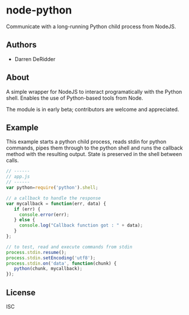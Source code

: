 node-python
===========

Communicate with a long-running Python child process from NodeJS.

Authors
-------
* Darren DeRidder

About
-----
A simple wrapper for NodeJS to interact programatically with the Python shell. Enables the use of Python-based tools from Node.

The module is in early beta; contributors are welcome and appreciated.

Example
-------
This example starts a python child process, reads stdin for python commands, pipes them through to the python shell and runs the callback method with the resulting output. State is preserved in the shell between calls.

```javascript
// ------
// app.js
// ------
var python=require('python').shell;

// a callback to handle the response
var mycallback = function(err, data) {
   if (err) {
     console.error(err);
   } else {
     console.log("Callback function got : " + data);
   }
};

// to test, read and execute commands from stdin
process.stdin.resume();
process.stdin.setEncoding('utf8');
process.stdin.on('data', function(chunk) {
   python(chunk, mycallback);
});
```

License
-------
ISC
